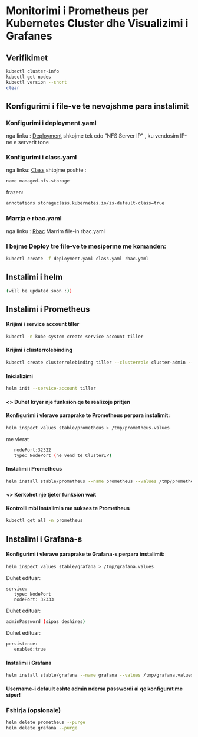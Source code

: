 # Monitorimi i Prometheus per Kubernetes Cluster dhe Visualizimi i Grafanes

## Verifikimet
```bash
kubectl cluster-info
kubectl get nodes
kubectl version --short
clear
```
## Konfigurimi i file-ve te nevojshme para instalimit

### Konfigurimi i deployment.yaml
nga linku : 
[Deployment](https://github.com/justmeandopensource/kubernetes/blob/master/yamls/nfs-provisioner/deployment.yaml)
shkojme tek cdo "NFS Server IP" , ku vendosim IP-ne e serverit tone

### Konfigurimi i class.yaml
nga linku:
[Class](https://github.com/justmeandopensource/kubernetes/blob/master/yamls/nfs-provisioner/class.yaml)
shtojme poshte :
```bash
name managed-nfs-storage
 ```
 frazen:
 ```bash
 annotations storageclass.kubernetes.io/is-default-class=true
 ```
 
 ### Marrja e rbac.yaml
 nga linku : 
 [Rbac](https://github.com/justmeandopensource/kubernetes/blob/master/yamls/nfs-provisioner/rbac.yaml)
 Marrim file-in rbac.yaml

### I bejme Deploy tre file-ve te mesiperme me komanden:
```bash
kubectl create -f deployment.yaml class.yaml rbac.yaml
```

## Instalimi i helm
```bash
(will be updated soon :))
```

## Instalimi i Prometheus
#### Krijimi i service account tiller
```bash
kubectl -n kube-system create service account tiller
```

#### Krijimi i clusterrolebinding
```bash
kubectl create clusterrolebinding tiller --clusterrole cluster-admin --serviceaccount=kube-system:tiller
 ```
 #### Inicializimi
 ```bash
 helm init --service-account tiller
 ```
 
 #### <> Duhet kryer nje funksion qe te realizoje pritjen
 
 #### Konfigurimi i vlerave paraprake te Prometheus perpara instalimit:
 ```bash
 helm inspect values stable/prometheus > /tmp/prometheus.values
 ```
 me vlerat
 ```bash
    nodePort:32322
    type: NodePort (ne vend te ClusterIP)
 ```
 #### Instalimi i Prometheus
 ```bash
 helm install stable/prometheus --name prometheus --values /tmp/prometheus.values --namespace prometheus
 ```
 
 #### <> Kerkohet nje tjeter funksion wait
 #### Kontrolli mbi instalimin me sukses te Prometheus
 ```bash
 kubectl get all -n prometheus
 ```
 
 
 
 
 
 
 
 ## Instalimi i Grafana-s
 #### Konfigurimi i vlerave paraprake te Grafana-s perpara instalimit:
 ```bash
 helm inspect values stable/grafana > /tmp/grafana.values
 ```
 Duhet edituar:
 ```bash
 service:
    type: NodePort
    nodePort: 32333
 ```
 
 Duhet edituar:
 ```bash
 adminPassword (sipas deshires)
 ```
 
 Duhet edituar:
 ```bash
 persistence:
    enabled:true
 ```
 #### Instalimi i Grafana
 ```bash
 helm install stable/grafana --name grafana --values /tmp/grafana.values --namespace grafana
 ```
 #### Username-i default eshte admin ndersa passwordi ai qe konfigurat me siper!
 
 ### Fshirja (opsionale)
 ```bash
 helm delete prometheus --purge
 helm delete grafana --purge
 ```
